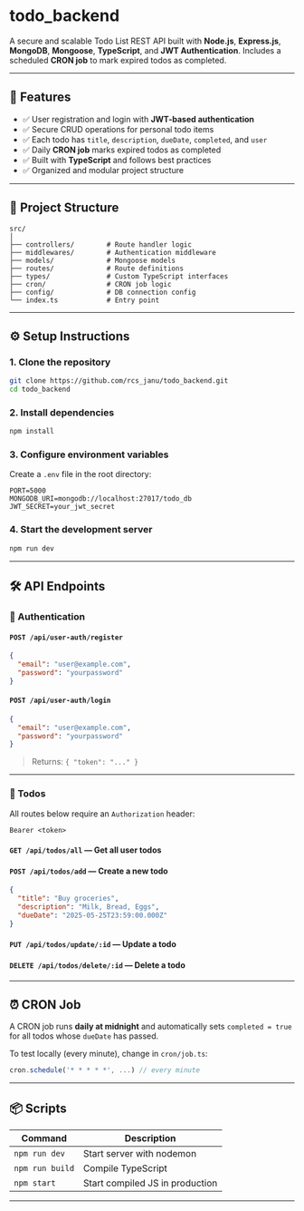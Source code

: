 # todo_backend

A secure and scalable Todo List REST API built with **Node.js**, **Express.js**, **MongoDB**, **Mongoose**, **TypeScript**, and **JWT Authentication**. Includes a scheduled **CRON job** to mark expired todos as completed.

---

## 🚀 Features

- ✅ User registration and login with **JWT-based authentication**
- ✅ Secure CRUD operations for personal todo items
- ✅ Each todo has `title`, `description`, `dueDate`, `completed`, and `user`
- ✅ Daily **CRON job** marks expired todos as completed
- ✅ Built with **TypeScript** and follows best practices
- ✅ Organized and modular project structure

---

## 📁 Project Structure

```
src/
│
├── controllers/        # Route handler logic
├── middlewares/        # Authentication middleware
├── models/             # Mongoose models
├── routes/             # Route definitions
├── types/              # Custom TypeScript interfaces
├── cron/               # CRON job logic
├── config/             # DB connection config
└── index.ts            # Entry point
```

---

## ⚙️ Setup Instructions

### 1. Clone the repository

```bash
git clone https://github.com/rcs_janu/todo_backend.git
cd todo_backend
```

### 2. Install dependencies

```bash
npm install
```

### 3. Configure environment variables

Create a `.env` file in the root directory:

```
PORT=5000
MONGODB_URI=mongodb://localhost:27017/todo_db
JWT_SECRET=your_jwt_secret
```

### 4. Start the development server

```bash
npm run dev
```

---

## 🛠 API Endpoints

### 🔐 Authentication

#### `POST /api/user-auth/register`
```json
{
  "email": "user@example.com",
  "password": "yourpassword"
}
```

#### `POST /api/user-auth/login`
```json
{
  "email": "user@example.com",
  "password": "yourpassword"
}
```

> Returns: `{ "token": "..." }`

---

### 📝 Todos

All routes below require an `Authorization` header:
```
Bearer <token>
```

#### `GET /api/todos/all` — Get all user todos  
#### `POST /api/todos/add` — Create a new todo
```json
{
  "title": "Buy groceries",
  "description": "Milk, Bread, Eggs",
  "dueDate": "2025-05-25T23:59:00.000Z"
}
```

#### `PUT /api/todos/update/:id` — Update a todo  
#### `DELETE /api/todos/delete/:id` — Delete a todo

---

## ⏰ CRON Job

A CRON job runs **daily at midnight** and automatically sets `completed = true` for all todos whose `dueDate` has passed.

To test locally (every minute), change in `cron/job.ts`:

```ts
cron.schedule('* * * * *', ...) // every minute
```

---

## 📦 Scripts

| Command         | Description                     |
|----------------|---------------------------------|
| `npm run dev`  | Start server with nodemon       |
| `npm run build`| Compile TypeScript              |
| `npm start`    | Start compiled JS in production |

---